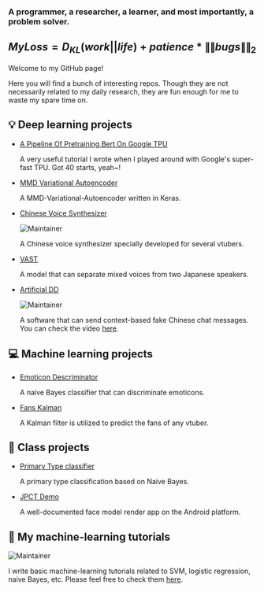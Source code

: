 ### A programmer, a researcher, a learner, and most importantly, a problem solver.
## $MyLoss = D_{KL}(work||life) + patience * \left \| \left \| bugs \right \| \right \| _2$  

Welcome to my GitHub page! 

Here you will find a bunch of interesting repos. Though they are not necessarily related to my daily research, they are fun enough for me to waste my spare time on.

## 💡 Deep learning projects

- [A Pipeline Of Pretraining Bert On Google TPU](https://github.com/pren1/A_Pipeline_Of_Pretraining_Bert_On_Google_TPU)

  A very useful tutorial I wrote when I played around with Google's super-fast TPU. Got 40 starts, yeah~!

- [MMD Variational Autoencoder](https://github.com/pren1/keras-MMD-Variational-Autoencoder)
  
  A MMD-Variational-Autoencoder written in Keras.
- [Chinese Voice Synthesizer](https://www.bilibili.com/video/BV1fS4y1k7C3/)
  
  ![Maintainer](https://img.shields.io/badge/Chinese-only-blue)
  
  A Chinese voice synthesizer specially developed for several vtubers. 
- [VAST](https://github.com/pren1/VAST)
  
  A model that can separate mixed voices from two Japanese speakers.   
- [Artificial DD](https://github.com/pren1/Artificial_dd)
  
  ![Maintainer](https://img.shields.io/badge/Chinese-only-blue)
  
  A software that can send context-based fake Chinese chat messages. You can check the video [here](https://www.bilibili.com/video/BV17J411n7Lx/). 

## 💻 Machine learning projects

- [Emoticon Descriminator](https://github.com/pren1/Fast_naive_bayes)
  
  A naive Bayes classifier that can discriminate emoticons.

- [Fans Kalman](https://github.com/pren1/fans_kalman)
  
  A Kalman filter is utilized to predict the fans of any vtuber.
## 📖 Class projects
- [Primary Type classifier](https://github.com/pren1/naive_bayes)

  A primary type classification based on Naive Bayes.

- [JPCT Demo](https://github.com/pren1/JPCT_demo)

  A well-documented face model render app on the Android platform.

## 🌟 My machine-learning tutorials

![Maintainer](https://img.shields.io/badge/Chinese-only-blue)

I write basic machine-learning tutorials related to SVM, logistic regression, naive Bayes, etc. Please feel free to check them [here](https://www.bilibili.com/read/readlist/rl619919).
